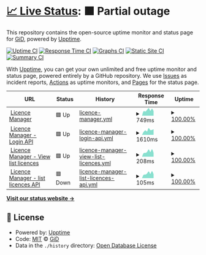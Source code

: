 # [📈 Live Status](https://GiDHome.github.io/status-licence-manager): <!--live status--> **🟧 Partial outage**

This repository contains the open-source uptime monitor and status page for [GiD](www.gidhome.com), powered by [Upptime](https://github.com/upptime/upptime).

[![Uptime CI](https://github.com/GiDHome/status-licence-manager/workflows/Uptime%20CI/badge.svg)](https://github.com/GiDHome/status-licence-manager/actions?query=workflow%3A%22Uptime+CI%22)
[![Response Time CI](https://github.com/GiDHome/status-licence-manager/workflows/Response%20Time%20CI/badge.svg)](https://github.com/GiDHome/status-licence-manager/actions?query=workflow%3A%22Response+Time+CI%22)
[![Graphs CI](https://github.com/GiDHome/status-licence-manager/workflows/Graphs%20CI/badge.svg)](https://github.com/GiDHome/status-licence-manager/actions?query=workflow%3A%22Graphs+CI%22)
[![Static Site CI](https://github.com/GiDHome/status-licence-manager/workflows/Static%20Site%20CI/badge.svg)](https://github.com/GiDHome/status-licence-manager/actions?query=workflow%3A%22Static+Site+CI%22)
[![Summary CI](https://github.com/GiDHome/status-licence-manager/workflows/Summary%20CI/badge.svg)](https://github.com/GiDHome/status-licence-manager/actions?query=workflow%3A%22Summary+CI%22)

With [Upptime](https://upptime.js.org), you can get your own unlimited and free uptime monitor and status page, powered entirely by a GitHub repository. We use [Issues](https://github.com/GiDHome/status-licence-manager/issues) as incident reports, [Actions](https://github.com/GiDHome/status-licence-manager/actions) as uptime monitors, and [Pages](https://GiDHome.github.io/status-licence-manager) for the status page.

<!--start: status pages-->
<!-- This summary is generated by Upptime (https://github.com/upptime/upptime) -->
<!-- Do not edit this manually, your changes will be overwritten -->
<!-- prettier-ignore -->
| URL | Status | History | Response Time | Uptime |
| --- | ------ | ------- | ------------- | ------ |
| <img alt="" src="https://icons.duckduckgo.com/ip3/licence.gidsimulation.com.ico" height="13"> [Licence Manager](https://licence.gidsimulation.com/) | 🟩 Up | [licence-manager.yml](https://github.com/GiDHome/status-licence-manager/commits/HEAD/history/licence-manager.yml) | <details><summary><img alt="Response time graph" src="./graphs/licence-manager/response-time-week.png" height="20"> 749ms</summary><br><a href="https://GiDHome.github.io/status-licence-manager/history/licence-manager"><img alt="Response time 1129" src="https://img.shields.io/endpoint?url=https%3A%2F%2Fraw.githubusercontent.com%2FGiDHome%2Fstatus-licence-manager%2FHEAD%2Fapi%2Flicence-manager%2Fresponse-time.json"></a><br><a href="https://GiDHome.github.io/status-licence-manager/history/licence-manager"><img alt="24-hour response time 890" src="https://img.shields.io/endpoint?url=https%3A%2F%2Fraw.githubusercontent.com%2FGiDHome%2Fstatus-licence-manager%2FHEAD%2Fapi%2Flicence-manager%2Fresponse-time-day.json"></a><br><a href="https://GiDHome.github.io/status-licence-manager/history/licence-manager"><img alt="7-day response time 749" src="https://img.shields.io/endpoint?url=https%3A%2F%2Fraw.githubusercontent.com%2FGiDHome%2Fstatus-licence-manager%2FHEAD%2Fapi%2Flicence-manager%2Fresponse-time-week.json"></a><br><a href="https://GiDHome.github.io/status-licence-manager/history/licence-manager"><img alt="30-day response time 728" src="https://img.shields.io/endpoint?url=https%3A%2F%2Fraw.githubusercontent.com%2FGiDHome%2Fstatus-licence-manager%2FHEAD%2Fapi%2Flicence-manager%2Fresponse-time-month.json"></a><br><a href="https://GiDHome.github.io/status-licence-manager/history/licence-manager"><img alt="1-year response time 1259" src="https://img.shields.io/endpoint?url=https%3A%2F%2Fraw.githubusercontent.com%2FGiDHome%2Fstatus-licence-manager%2FHEAD%2Fapi%2Flicence-manager%2Fresponse-time-year.json"></a></details> | <details><summary><a href="https://GiDHome.github.io/status-licence-manager/history/licence-manager">100.00%</a></summary><a href="https://GiDHome.github.io/status-licence-manager/history/licence-manager"><img alt="All-time uptime 99.98%" src="https://img.shields.io/endpoint?url=https%3A%2F%2Fraw.githubusercontent.com%2FGiDHome%2Fstatus-licence-manager%2FHEAD%2Fapi%2Flicence-manager%2Fuptime.json"></a><br><a href="https://GiDHome.github.io/status-licence-manager/history/licence-manager"><img alt="24-hour uptime 100.00%" src="https://img.shields.io/endpoint?url=https%3A%2F%2Fraw.githubusercontent.com%2FGiDHome%2Fstatus-licence-manager%2FHEAD%2Fapi%2Flicence-manager%2Fuptime-day.json"></a><br><a href="https://GiDHome.github.io/status-licence-manager/history/licence-manager"><img alt="7-day uptime 100.00%" src="https://img.shields.io/endpoint?url=https%3A%2F%2Fraw.githubusercontent.com%2FGiDHome%2Fstatus-licence-manager%2FHEAD%2Fapi%2Flicence-manager%2Fuptime-week.json"></a><br><a href="https://GiDHome.github.io/status-licence-manager/history/licence-manager"><img alt="30-day uptime 100.00%" src="https://img.shields.io/endpoint?url=https%3A%2F%2Fraw.githubusercontent.com%2FGiDHome%2Fstatus-licence-manager%2FHEAD%2Fapi%2Flicence-manager%2Fuptime-month.json"></a><br><a href="https://GiDHome.github.io/status-licence-manager/history/licence-manager"><img alt="1-year uptime 99.94%" src="https://img.shields.io/endpoint?url=https%3A%2F%2Fraw.githubusercontent.com%2FGiDHome%2Fstatus-licence-manager%2FHEAD%2Fapi%2Flicence-manager%2Fuptime-year.json"></a></details>
| <img alt="" src="https://icons.duckduckgo.com/ip3/licence.gidsimulation.com.ico" height="13"> [Licence Manager - Login API](https://licence.gidsimulation.com/v1/Auth/Login?fingerprint=gidsimulation&machine_name=status) | 🟩 Up | [licence-manager-login-api.yml](https://github.com/GiDHome/status-licence-manager/commits/HEAD/history/licence-manager-login-api.yml) | <details><summary><img alt="Response time graph" src="./graphs/licence-manager-login-api/response-time-week.png" height="20"> 1610ms</summary><br><a href="https://GiDHome.github.io/status-licence-manager/history/licence-manager-login-api"><img alt="Response time 1780" src="https://img.shields.io/endpoint?url=https%3A%2F%2Fraw.githubusercontent.com%2FGiDHome%2Fstatus-licence-manager%2FHEAD%2Fapi%2Flicence-manager-login-api%2Fresponse-time.json"></a><br><a href="https://GiDHome.github.io/status-licence-manager/history/licence-manager-login-api"><img alt="24-hour response time 1697" src="https://img.shields.io/endpoint?url=https%3A%2F%2Fraw.githubusercontent.com%2FGiDHome%2Fstatus-licence-manager%2FHEAD%2Fapi%2Flicence-manager-login-api%2Fresponse-time-day.json"></a><br><a href="https://GiDHome.github.io/status-licence-manager/history/licence-manager-login-api"><img alt="7-day response time 1610" src="https://img.shields.io/endpoint?url=https%3A%2F%2Fraw.githubusercontent.com%2FGiDHome%2Fstatus-licence-manager%2FHEAD%2Fapi%2Flicence-manager-login-api%2Fresponse-time-week.json"></a><br><a href="https://GiDHome.github.io/status-licence-manager/history/licence-manager-login-api"><img alt="30-day response time 1642" src="https://img.shields.io/endpoint?url=https%3A%2F%2Fraw.githubusercontent.com%2FGiDHome%2Fstatus-licence-manager%2FHEAD%2Fapi%2Flicence-manager-login-api%2Fresponse-time-month.json"></a><br><a href="https://GiDHome.github.io/status-licence-manager/history/licence-manager-login-api"><img alt="1-year response time 1783" src="https://img.shields.io/endpoint?url=https%3A%2F%2Fraw.githubusercontent.com%2FGiDHome%2Fstatus-licence-manager%2FHEAD%2Fapi%2Flicence-manager-login-api%2Fresponse-time-year.json"></a></details> | <details><summary><a href="https://GiDHome.github.io/status-licence-manager/history/licence-manager-login-api">100.00%</a></summary><a href="https://GiDHome.github.io/status-licence-manager/history/licence-manager-login-api"><img alt="All-time uptime 99.75%" src="https://img.shields.io/endpoint?url=https%3A%2F%2Fraw.githubusercontent.com%2FGiDHome%2Fstatus-licence-manager%2FHEAD%2Fapi%2Flicence-manager-login-api%2Fuptime.json"></a><br><a href="https://GiDHome.github.io/status-licence-manager/history/licence-manager-login-api"><img alt="24-hour uptime 100.00%" src="https://img.shields.io/endpoint?url=https%3A%2F%2Fraw.githubusercontent.com%2FGiDHome%2Fstatus-licence-manager%2FHEAD%2Fapi%2Flicence-manager-login-api%2Fuptime-day.json"></a><br><a href="https://GiDHome.github.io/status-licence-manager/history/licence-manager-login-api"><img alt="7-day uptime 100.00%" src="https://img.shields.io/endpoint?url=https%3A%2F%2Fraw.githubusercontent.com%2FGiDHome%2Fstatus-licence-manager%2FHEAD%2Fapi%2Flicence-manager-login-api%2Fuptime-week.json"></a><br><a href="https://GiDHome.github.io/status-licence-manager/history/licence-manager-login-api"><img alt="30-day uptime 100.00%" src="https://img.shields.io/endpoint?url=https%3A%2F%2Fraw.githubusercontent.com%2FGiDHome%2Fstatus-licence-manager%2FHEAD%2Fapi%2Flicence-manager-login-api%2Fuptime-month.json"></a><br><a href="https://GiDHome.github.io/status-licence-manager/history/licence-manager-login-api"><img alt="1-year uptime 99.94%" src="https://img.shields.io/endpoint?url=https%3A%2F%2Fraw.githubusercontent.com%2FGiDHome%2Fstatus-licence-manager%2FHEAD%2Fapi%2Flicence-manager-login-api%2Fuptime-year.json"></a></details>
| <img alt="" src="https://icons.duckduckgo.com/ip3/licence.gidsimulation.com.ico" height="13"> [Licence Manager - View list licences](https://licence.gidsimulation.com/View/UserLicence) | 🟩 Up | [licence-manager-view-list-licences.yml](https://github.com/GiDHome/status-licence-manager/commits/HEAD/history/licence-manager-view-list-licences.yml) | <details><summary><img alt="Response time graph" src="./graphs/licence-manager-view-list-licences/response-time-week.png" height="20"> 208ms</summary><br><a href="https://GiDHome.github.io/status-licence-manager/history/licence-manager-view-list-licences"><img alt="Response time 199" src="https://img.shields.io/endpoint?url=https%3A%2F%2Fraw.githubusercontent.com%2FGiDHome%2Fstatus-licence-manager%2FHEAD%2Fapi%2Flicence-manager-view-list-licences%2Fresponse-time.json"></a><br><a href="https://GiDHome.github.io/status-licence-manager/history/licence-manager-view-list-licences"><img alt="24-hour response time 237" src="https://img.shields.io/endpoint?url=https%3A%2F%2Fraw.githubusercontent.com%2FGiDHome%2Fstatus-licence-manager%2FHEAD%2Fapi%2Flicence-manager-view-list-licences%2Fresponse-time-day.json"></a><br><a href="https://GiDHome.github.io/status-licence-manager/history/licence-manager-view-list-licences"><img alt="7-day response time 208" src="https://img.shields.io/endpoint?url=https%3A%2F%2Fraw.githubusercontent.com%2FGiDHome%2Fstatus-licence-manager%2FHEAD%2Fapi%2Flicence-manager-view-list-licences%2Fresponse-time-week.json"></a><br><a href="https://GiDHome.github.io/status-licence-manager/history/licence-manager-view-list-licences"><img alt="30-day response time 194" src="https://img.shields.io/endpoint?url=https%3A%2F%2Fraw.githubusercontent.com%2FGiDHome%2Fstatus-licence-manager%2FHEAD%2Fapi%2Flicence-manager-view-list-licences%2Fresponse-time-month.json"></a><br><a href="https://GiDHome.github.io/status-licence-manager/history/licence-manager-view-list-licences"><img alt="1-year response time 199" src="https://img.shields.io/endpoint?url=https%3A%2F%2Fraw.githubusercontent.com%2FGiDHome%2Fstatus-licence-manager%2FHEAD%2Fapi%2Flicence-manager-view-list-licences%2Fresponse-time-year.json"></a></details> | <details><summary><a href="https://GiDHome.github.io/status-licence-manager/history/licence-manager-view-list-licences">100.00%</a></summary><a href="https://GiDHome.github.io/status-licence-manager/history/licence-manager-view-list-licences"><img alt="All-time uptime 99.98%" src="https://img.shields.io/endpoint?url=https%3A%2F%2Fraw.githubusercontent.com%2FGiDHome%2Fstatus-licence-manager%2FHEAD%2Fapi%2Flicence-manager-view-list-licences%2Fuptime.json"></a><br><a href="https://GiDHome.github.io/status-licence-manager/history/licence-manager-view-list-licences"><img alt="24-hour uptime 100.00%" src="https://img.shields.io/endpoint?url=https%3A%2F%2Fraw.githubusercontent.com%2FGiDHome%2Fstatus-licence-manager%2FHEAD%2Fapi%2Flicence-manager-view-list-licences%2Fuptime-day.json"></a><br><a href="https://GiDHome.github.io/status-licence-manager/history/licence-manager-view-list-licences"><img alt="7-day uptime 100.00%" src="https://img.shields.io/endpoint?url=https%3A%2F%2Fraw.githubusercontent.com%2FGiDHome%2Fstatus-licence-manager%2FHEAD%2Fapi%2Flicence-manager-view-list-licences%2Fuptime-week.json"></a><br><a href="https://GiDHome.github.io/status-licence-manager/history/licence-manager-view-list-licences"><img alt="30-day uptime 100.00%" src="https://img.shields.io/endpoint?url=https%3A%2F%2Fraw.githubusercontent.com%2FGiDHome%2Fstatus-licence-manager%2FHEAD%2Fapi%2Flicence-manager-view-list-licences%2Fuptime-month.json"></a><br><a href="https://GiDHome.github.io/status-licence-manager/history/licence-manager-view-list-licences"><img alt="1-year uptime 99.94%" src="https://img.shields.io/endpoint?url=https%3A%2F%2Fraw.githubusercontent.com%2FGiDHome%2Fstatus-licence-manager%2FHEAD%2Fapi%2Flicence-manager-view-list-licences%2Fuptime-year.json"></a></details>
| <img alt="" src="https://icons.duckduckgo.com/ip3/licence.gidsimulation.com.ico" height="13"> [Licence Manager - list licences API](https://licence.gidsimulation.com/v1/UserLicence/List) | 🟥 Down | [licence-manager-list-licences-api.yml](https://github.com/GiDHome/status-licence-manager/commits/HEAD/history/licence-manager-list-licences-api.yml) | <details><summary><img alt="Response time graph" src="./graphs/licence-manager-list-licences-api/response-time-week.png" height="20"> 105ms</summary><br><a href="https://GiDHome.github.io/status-licence-manager/history/licence-manager-list-licences-api"><img alt="Response time 96" src="https://img.shields.io/endpoint?url=https%3A%2F%2Fraw.githubusercontent.com%2FGiDHome%2Fstatus-licence-manager%2FHEAD%2Fapi%2Flicence-manager-list-licences-api%2Fresponse-time.json"></a><br><a href="https://GiDHome.github.io/status-licence-manager/history/licence-manager-list-licences-api"><img alt="24-hour response time 117" src="https://img.shields.io/endpoint?url=https%3A%2F%2Fraw.githubusercontent.com%2FGiDHome%2Fstatus-licence-manager%2FHEAD%2Fapi%2Flicence-manager-list-licences-api%2Fresponse-time-day.json"></a><br><a href="https://GiDHome.github.io/status-licence-manager/history/licence-manager-list-licences-api"><img alt="7-day response time 105" src="https://img.shields.io/endpoint?url=https%3A%2F%2Fraw.githubusercontent.com%2FGiDHome%2Fstatus-licence-manager%2FHEAD%2Fapi%2Flicence-manager-list-licences-api%2Fresponse-time-week.json"></a><br><a href="https://GiDHome.github.io/status-licence-manager/history/licence-manager-list-licences-api"><img alt="30-day response time 103" src="https://img.shields.io/endpoint?url=https%3A%2F%2Fraw.githubusercontent.com%2FGiDHome%2Fstatus-licence-manager%2FHEAD%2Fapi%2Flicence-manager-list-licences-api%2Fresponse-time-month.json"></a><br><a href="https://GiDHome.github.io/status-licence-manager/history/licence-manager-list-licences-api"><img alt="1-year response time 96" src="https://img.shields.io/endpoint?url=https%3A%2F%2Fraw.githubusercontent.com%2FGiDHome%2Fstatus-licence-manager%2FHEAD%2Fapi%2Flicence-manager-list-licences-api%2Fresponse-time-year.json"></a></details> | <details><summary><a href="https://GiDHome.github.io/status-licence-manager/history/licence-manager-list-licences-api">100.00%</a></summary><a href="https://GiDHome.github.io/status-licence-manager/history/licence-manager-list-licences-api"><img alt="All-time uptime 11.47%" src="https://img.shields.io/endpoint?url=https%3A%2F%2Fraw.githubusercontent.com%2FGiDHome%2Fstatus-licence-manager%2FHEAD%2Fapi%2Flicence-manager-list-licences-api%2Fuptime.json"></a><br><a href="https://GiDHome.github.io/status-licence-manager/history/licence-manager-list-licences-api"><img alt="24-hour uptime 100.00%" src="https://img.shields.io/endpoint?url=https%3A%2F%2Fraw.githubusercontent.com%2FGiDHome%2Fstatus-licence-manager%2FHEAD%2Fapi%2Flicence-manager-list-licences-api%2Fuptime-day.json"></a><br><a href="https://GiDHome.github.io/status-licence-manager/history/licence-manager-list-licences-api"><img alt="7-day uptime 100.00%" src="https://img.shields.io/endpoint?url=https%3A%2F%2Fraw.githubusercontent.com%2FGiDHome%2Fstatus-licence-manager%2FHEAD%2Fapi%2Flicence-manager-list-licences-api%2Fuptime-week.json"></a><br><a href="https://GiDHome.github.io/status-licence-manager/history/licence-manager-list-licences-api"><img alt="30-day uptime 100.00%" src="https://img.shields.io/endpoint?url=https%3A%2F%2Fraw.githubusercontent.com%2FGiDHome%2Fstatus-licence-manager%2FHEAD%2Fapi%2Flicence-manager-list-licences-api%2Fuptime-month.json"></a><br><a href="https://GiDHome.github.io/status-licence-manager/history/licence-manager-list-licences-api"><img alt="1-year uptime 37.70%" src="https://img.shields.io/endpoint?url=https%3A%2F%2Fraw.githubusercontent.com%2FGiDHome%2Fstatus-licence-manager%2FHEAD%2Fapi%2Flicence-manager-list-licences-api%2Fuptime-year.json"></a></details>

<!--end: status pages-->

[**Visit our status website →**](https://GiDHome.github.io/status-licence-manager)

## 📄 License

- Powered by: [Upptime](https://github.com/upptime/upptime)
- Code: [MIT](./LICENSE) © [GiD](www.gidhome.com)
- Data in the `./history` directory: [Open Database License](https://opendatacommons.org/licenses/odbl/1-0/)
